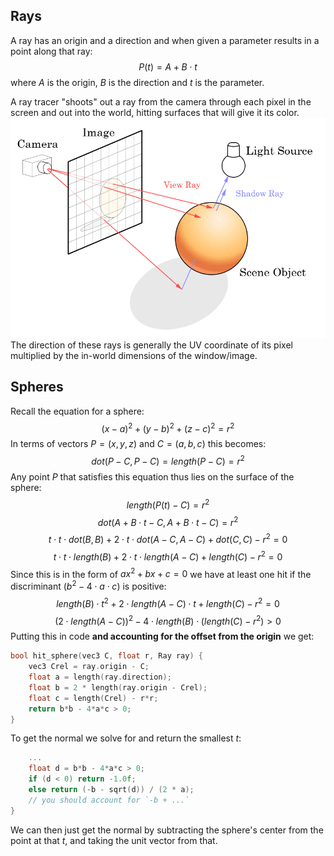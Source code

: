 ## Rays
A ray has an origin and a direction and when given a parameter results in a point along that ray:
$$P(t) = A + B \cdot t$$
where $A$ is the origin, $B$ is the direction and $t$ is the parameter.

A ray tracer "shoots" out a ray from the camera through each pixel in the screen and out into the world, hitting surfaces that will give it its color.
![|500](assets/ray%20tracing.png)
The direction of these rays is generally the UV coordinate of its pixel multiplied by the in-world dimensions of the window/image.

## Spheres
Recall the equation for a sphere:
$$(x - a)^2 + (y - b)^2 + (z - c)^2 = r^2$$
In terms of vectors $P = (x, y, z)$ and $C = (a, b, c)$ this becomes:
$$dot(P - C, P - C) = length(P - C) = r^2$$
Any point $P$ that satisfies this equation thus lies on the surface of the sphere:
$$length(P(t) - C) = r^2$$
$$dot(A + B \cdot t - C, A + B \cdot t - C) = r^2$$
$$t \cdot t \cdot dot(B, B) + 2 \cdot t \cdot dot(A-C, A-C) + dot(C, C) - r^2 = 0$$
$$t \cdot t \cdot length(B) + 2 \cdot t \cdot length(A-C) + length(C) - r^2 = 0$$
Since this is in the form of $ax^2 + bx + c = 0$ we have at least one hit if the discriminant ($b^2 - 4 \cdot a \cdot c$) is positive:
$$length(B) \cdot t^2 + 2 \cdot length(A-C) \cdot t + length(C) - r^2 = 0$$
$$(2 \cdot length(A-C))^2 - 4 \cdot length(B) \cdot (length(C) - r^2) > 0$$
Putting this in code **and accounting for the offset from the origin** we get:
```cpp
bool hit_sphere(vec3 C, float r, Ray ray) {
	vec3 Crel = ray.origin - C;
	float a = length(ray.direction);
	float b = 2 * length(ray.origin - Crel);
	float c = length(Crel) - r*r;
	return b*b - 4*a*c > 0;
}
```

To get the normal we solve for and return the smallest $t$:
```cpp
	...
	float d = b*b - 4*a*c > 0;
	if (d < 0) return -1.0f;
	else return (-b - sqrt(d)) / (2 * a);
	// you should account for `-b + ...`
}
```
We can then just get the normal by subtracting the sphere's center from the point at that $t$, and taking the unit vector from that.

